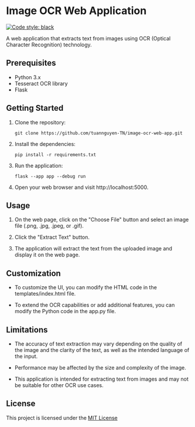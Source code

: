 # Image OCR Web Application

[![Code style: black](https://img.shields.io/badge/code%20style-black-000000.svg)](https://github.com/psf/black)

A web application that extracts text from images using OCR (Optical Character Recognition) technology.

## Prerequisites

- Python 3.x
- Tesseract OCR library
- Flask

## Getting Started

1. Clone the repository:

   ```shell
   git clone https://github.com/tuannguyen-TN/image-ocr-web-app.git
   ```

2. Install the dependencies:

   ```shell
   pip install -r requirements.txt
   ```

3. Run the application:

   ```shell
   flask --app app --debug run
   ```

4. Open your web browser and visit http://localhost:5000.

## Usage

1. On the web page, click on the "Choose File" button and select an image file (.png, .jpg, .jpeg, or .gif).

2. Click the "Extract Text" button.

3. The application will extract the text from the uploaded image and display it on the web page.

## Customization

- To customize the UI, you can modify the HTML code in the templates/index.html file.

- To extend the OCR capabilities or add additional features, you can modify the Python code in the app.py file.

## Limitations

- The accuracy of text extraction may vary depending on the quality of the image and the clarity of the text, as well as the intended language of the input.

- Performance may be affected by the size and complexity of the image.

- This application is intended for extracting text from images and may not be suitable for other OCR use cases.

## License

This project is licensed under the [MIT License](https://opensource.org/license/mit/)
